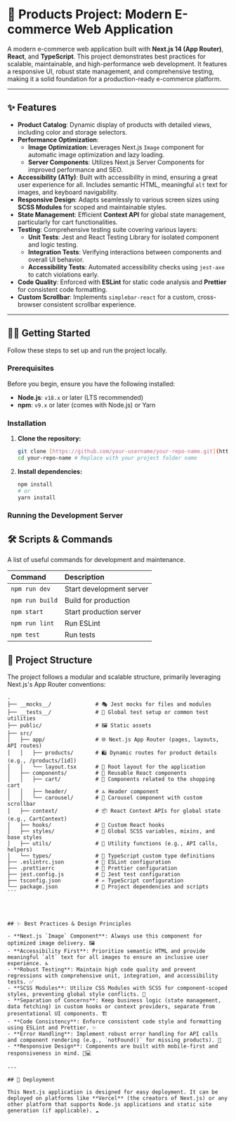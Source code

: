 # 🚀 Products Project: Modern E-commerce Web Application

A modern e-commerce web application built with **Next.js 14 (App Router)**, **React**, and **TypeScript**. This project demonstrates best practices for scalable, maintainable, and high-performance web development. It features a responsive UI, robust state management, and comprehensive testing, making it a solid foundation for a production-ready e-commerce platform.

---

## ✨ Features

- **Product Catalog**: Dynamic display of products with detailed views, including color and storage selectors.
- **Performance Optimization**:
  - **Image Optimization**: Leverages Next.js `Image` component for automatic image optimization and lazy loading.
  - **Server Components**: Utilizes Next.js Server Components for improved performance and SEO.
- **Accessibility (A11y)**: Built with accessibility in mind, ensuring a great user experience for all. Includes semantic HTML, meaningful `alt` text for images, and keyboard navigability.
- **Responsive Design**: Adapts seamlessly to various screen sizes using **SCSS Modules** for scoped and maintainable styles.
- **State Management**: Efficient **Context API** for global state management, particularly for cart functionalities.
- **Testing**: Comprehensive testing suite covering various layers:
  - **Unit Tests**: Jest and React Testing Library for isolated component and logic testing.
  - **Integration Tests**: Verifying interactions between components and overall UI behavior.
  - **Accessibility Tests**: Automated accessibility checks using `jest-axe` to catch violations early.
- **Code Quality**: Enforced with **ESLint** for static code analysis and **Prettier** for consistent code formatting.
- **Custom Scrollbar**: Implements `simplebar-react` for a custom, cross-browser consistent scrollbar experience.

---

## 👨‍💻 Getting Started

Follow these steps to set up and run the project locally.

### Prerequisites

Before you begin, ensure you have the following installed:

- **Node.js**: `v18.x` or later (LTS recommended)
- **npm**: `v9.x` or later (comes with Node.js) or Yarn

### Installation

1.  **Clone the repository:**
    ```bash
    git clone [https://github.com/your-username/your-repo-name.git](https://github.com/your-username/your-repo-name.git)
    cd your-repo-name # Replace with your project folder name
    ```
2.  **Install dependencies:**
    ```bash
    npm install
    # or
    yarn install
    ```

### Running the Development Server

## 🛠️ Scripts & Commands

A list of useful commands for development and maintenance.

| Command         | Description              |
| :-------------- | :----------------------- |
| `npm run dev`   | Start development server |
| `npm run build` | Build for production     |
| `npm start`     | Start production server  |
| `npm run lint`  | Run ESLint               |
| `npm test`      | Run tests                |

## 📁 Project Structure

The project follows a modular and scalable structure, primarily leveraging Next.js's App Router conventions:

````
.
├── __mocks__/              # 🎭 Jest mocks for files and modules
├── __tests__/              # 🧪 Global test setup or common test utilities
├── public/                 # 🖼️ Static assets
├── src/
│   ├── app/                # 🌐 Next.js App Router (pages, layouts, API routes)
│   │   ├── products/       # 🛍️ Dynamic routes for product details (e.g., /products/[id])
│   │   └── layout.tsx      # 📐 Root layout for the application
│   ├── components/         # 🧩 Reusable React components
│   │   ├── cart/           # 🛒 Components related to the shopping cart
│   │   ├── header/         # 🔝 Header component
│   │   └── carousel/       # 🎠 Carousel component with custom scrollbar
│   ├── context/            # 📦 React Context APIs for global state (e.g., CartContext)
│   ├── hooks/              # 🎣 Custom React hooks
│   ├── styles/             # 🎨 Global SCSS variables, mixins, and base styles
│   ├── utils/              # 🔧 Utility functions (e.g., API calls, helpers)
│   └── types/              # 📝 TypeScript custom type definitions
├── .eslintrc.json          # 📏 ESLint configuration
├── .prettierrc             # 🌟 Prettier configuration
├── jest.config.js          # 🚀 Jest test configuration
├── tsconfig.json           # ✍️ TypeScript configuration
└── package.json            # 📄 Project dependencies and scripts
```




## ✨ Best Practices & Design Principles

- **Next.js `Image` Component**: Always use this component for optimized image delivery. 🖼️
- **Accessibility First**: Prioritize semantic HTML and provide meaningful `alt` text for all images to ensure an inclusive user experience. ♿
- **Robust Testing**: Maintain high code quality and prevent regressions with comprehensive unit, integration, and accessibility tests. ✅
- **SCSS Modules**: Utilize CSS Modules with SCSS for component-scoped styles, preventing global style conflicts. 💅
- **Separation of Concerns**: Keep business logic (state management, data fetching) in custom hooks or context providers, separate from presentational UI components. 🏗️
- **Code Consistency**: Enforce consistent code style and formatting using ESLint and Prettier. ✨
- **Error Handling**: Implement robust error handling for API calls and component rendering (e.g., `notFound()` for missing products). 🛑
- **Responsive Design**: Components are built with mobile-first and responsiveness in mind. 📱💻

---

## 🚀 Deployment

This Next.js application is designed for easy deployment. It can be deployed on platforms like **Vercel** (the creators of Next.js) or any other platform that supports Node.js applications and static site generation (if applicable). ☁️
````
